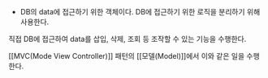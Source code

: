
- DB의 data에 접근하기 위한 객체이다. DB에 접근하기 위한 로직을 분리하기 위해 사용한다.

직접 DB에 접근하여 data를 삽입, 삭제, 조회 등 조작할 수 있는 기능을 수행한다.

[[MVC(Mode View Controller)]] 패턴의 [[모델(Model)]]에서 이와 같은 일을 수행한다.